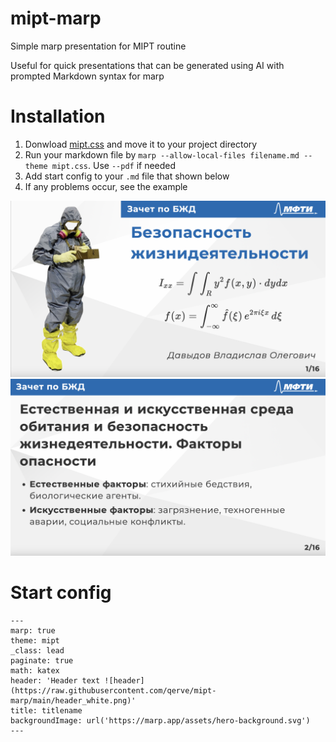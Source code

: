 # mipt-marp
Simple marp presentation for MIPT routine

Useful for quick presentations that can be generated using AI with prompted Markdown syntax for marp

# Installation
1. Donwload [mipt.css](https://github.com/qerve/mipt-marp/blob/0ba50e01039ef3be55fe9be34920e0dcfad01b50/mipt.css "download") and move it to your project directory
2. Run your markdown file by `marp --allow-local-files filename.md --theme mipt.css`. Use `--pdf` if needed
3. Add start config to your `.md` file that shown below
4. If any problems occur, see the example

![[1jpg]('example/1jpg.png')](https://raw.githubusercontent.com/qerve/mipt-marp/main/example/1jpg.png)
![[2jpg]('example/2jpg.png')](https://raw.githubusercontent.com/qerve/mipt-marp/main/example/2jpg.png)

# Start config
```
---
marp: true
theme: mipt
_class: lead
paginate: true
math: katex
header: 'Header text ![header](https://raw.githubusercontent.com/qerve/mipt-marp/main/header_white.png)'
title: titlename
backgroundImage: url('https://marp.app/assets/hero-background.svg')
---
```
